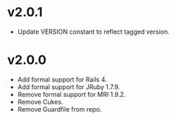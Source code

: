 # v2.0.1

- Update VERSION constant to reflect tagged version.

# v2.0.0

- Add formal support for Rails 4.
- Add formal support for JRuby 1.7.9.
- Remove formal support for MRI 1.9.2.
- Remove Cukes.
- Remove Guardfile from repo.
